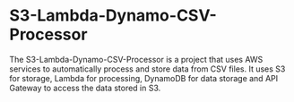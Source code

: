 # S3-Lambda-Dynamo-CSV-Processor
The S3-Lambda-Dynamo-CSV-Processor is a project that uses AWS services to automatically process and store data from CSV files. It uses S3 for storage, Lambda for processing, DynamoDB for data storage and API Gateway to access the data stored in S3.
